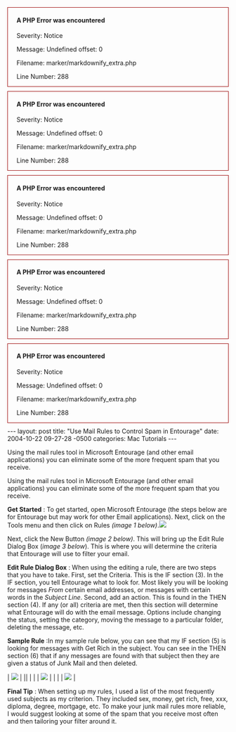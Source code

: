 <div style="border:1px solid #990000;padding-left:20px;margin:0 0 10px 0;">

<h4>A PHP Error was encountered</h4>

<p>Severity: Notice</p>
<p>Message:  Undefined offset: 0</p>
<p>Filename: marker/markdownify_extra.php</p>
<p>Line Number: 288</p>

</div><div style="border:1px solid #990000;padding-left:20px;margin:0 0 10px 0;">

<h4>A PHP Error was encountered</h4>

<p>Severity: Notice</p>
<p>Message:  Undefined offset: 0</p>
<p>Filename: marker/markdownify_extra.php</p>
<p>Line Number: 288</p>

</div><div style="border:1px solid #990000;padding-left:20px;margin:0 0 10px 0;">

<h4>A PHP Error was encountered</h4>

<p>Severity: Notice</p>
<p>Message:  Undefined offset: 0</p>
<p>Filename: marker/markdownify_extra.php</p>
<p>Line Number: 288</p>

</div><div style="border:1px solid #990000;padding-left:20px;margin:0 0 10px 0;">

<h4>A PHP Error was encountered</h4>

<p>Severity: Notice</p>
<p>Message:  Undefined offset: 0</p>
<p>Filename: marker/markdownify_extra.php</p>
<p>Line Number: 288</p>

</div><div style="border:1px solid #990000;padding-left:20px;margin:0 0 10px 0;">

<h4>A PHP Error was encountered</h4>

<p>Severity: Notice</p>
<p>Message:  Undefined offset: 0</p>
<p>Filename: marker/markdownify_extra.php</p>
<p>Line Number: 288</p>

</div>---
layout: post
title:  "Use Mail Rules to Control Spam in Entourage"
date:   2004-10-22 09-27-28 -0500
categories: Mac Tutorials
---

Using the mail rules tool in Microsoft Entourage (and other email applications) you can eliminate some of the more frequent spam that you receive.

Using the mail rules tool in Microsoft Entourage (and other email applications) you can eliminate some of the more frequent spam that you receive. 

**Get Started** : To get started, open Microsoft Entourage (the steps below are for Entourage but may work for other Email applications). Next, click on the Tools menu and then click on Rules *(image 1 below)*.![][1]

Next, click the New Button *(image 2 below)*. This will bring up the Edit Rule Dialog Box (*image 3 below*). This is where you will determine the criteria that Entourage will use to filter your email.

**Edit Rule Dialog Box** : When using the editing a rule, there are two steps that you have to take. First, set the Criteria. This is the IF section (3). In the IF section, you tell Entourage what to look for. Most likely you will be looking for messages *From* certain email addresses, or messages with certain words in the *Subject Line*. Second, add an action. This is found in the THEN section (4). If any (or all) criteria are met, then this section will determine what Entourage will do with the email message. Options include changing the status, setting the category, moving the message to a particular folder, deleting the message, etc. 

**Sample Rule** :In my sample rule below, you can see that my IF section (5) is looking for messages with Get Rich in the subject. You can see in the THEN section (6) that if any messages are found with that subject then they are given a status of Junk Mail and then deleted.







| ![][2] |
||
|        |
| ![][3] |
|        |
| ![][4] |

**Final Tip** : When setting up my rules, I used a list of the most frequently used subjects as my criterion. They included sex, money, get rich, free, xxx, diploma, degree, mortgage, etc. To make your junk mail rules more reliable, I would suggest looking at some of the spam that you receive most often and then tailoring your filter around it.

 [1]: http://www.gbradhopkins.com/images/mac/mail-rules-ent/tools-menu.gif
 [2]: http://www.gbradhopkins.com/images/mac/mail-rules-ent/new-button.gif
 [3]: http://www.gbradhopkins.com/images/mac/mail-rules-ent/edit-rule.gif
 [4]: http://www.gbradhopkins.com/images/mac/mail-rules-ent/finished-rule.gif

